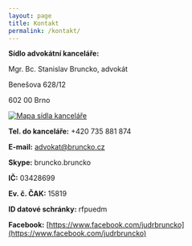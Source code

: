 ```yaml
---
layout: page
title: Kontakt
permalink: /kontakt/
---
```


**Sídlo advokátní kanceláře:**

Mgr. Bc. Stanislav Bruncko, advokát

Benešova 628/12

602 00 Brno

[![Mapa sídla kanceláře](https://www.google.cz/maps/vt/data=RfCSdfNZ0LFPrHSm0ublXdzhdrDFhtmHhN1u-gM,wkyEYw5dILTnc68aEOLzXZ3kbKsaCnd-QXoRVW9Tm4vt9ToMBQthRN2o1XOe21Pu_RUM72fwJtxul9E1OZ0fgIS7j-wWPFWcnxTrr3JG26cVEAd0NEqDVcnuzyM)](https://goo.gl/maps/xvEZi2aFqtq)



**Tel. do kanceláře:**		+420 735 881 874

**E-mail:**			advokat@bruncko.cz

**Skype:**				bruncko.bruncko


**IČ:**				03428699 

**Ev. č. ČAK:**			15819

**ID datové schránky:**		rfpuedm

**Facebook:**		[https://www.facebook.com/judrbruncko](https://www.facebook.com/judrbruncko)
